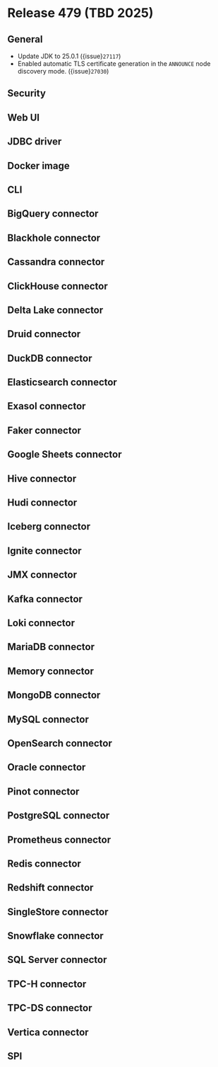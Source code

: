 # Release 479 (TBD 2025)

## General

* Update JDK to 25.0.1 ({issue}`27117`)
* Enabled automatic TLS certificate generation in the `ANNOUNCE` node discovery mode. ({issue}`27030`)

## Security

## Web UI

## JDBC driver

## Docker image

## CLI

## BigQuery connector

## Blackhole connector

## Cassandra connector

## ClickHouse connector

## Delta Lake connector

## Druid connector

## DuckDB connector

## Elasticsearch connector

## Exasol connector

## Faker connector

## Google Sheets connector

## Hive connector

## Hudi connector

## Iceberg connector

## Ignite connector

## JMX connector

## Kafka connector

## Loki connector

## MariaDB connector

## Memory connector

## MongoDB connector

## MySQL connector

## OpenSearch connector

## Oracle connector

## Pinot connector

## PostgreSQL connector

## Prometheus connector

## Redis connector

## Redshift connector

## SingleStore connector

## Snowflake connector

## SQL Server connector

## TPC-H connector

## TPC-DS connector

## Vertica connector

## SPI
